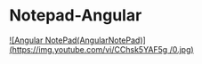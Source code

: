 # Notepad-Angular


[![Angular NotePad(AngularNotePad)](https://img.youtube.com/vi/CChsk5YAF5g /0.jpg)](http://www.youtube.com/watch?v=CChsk5YAF5g )
